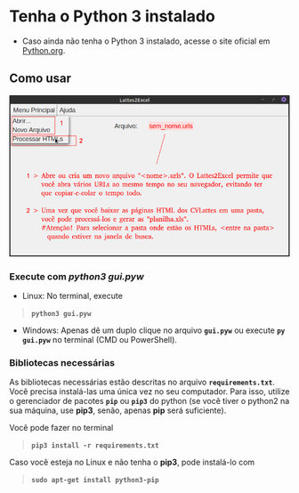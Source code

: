 # Tenha o Python 3 instalado

 - Caso ainda não tenha o Python 3 instalado, acesse o site oficial em
    [Python.org](https://www.python.org).

## Como usar
  
  ![](lattes/help.png)
  

### Execute com *python3 gui.pyw*

 - Linux: No terminal, execute 
 > **`python3 gui.pyw`**

 - Windows: Apenas dê um duplo clique no arquivo **```gui.pyw```** ou execute **```py gui.pyw```**
    no terminal (CMD ou PowerShell).

### Bibliotecas necessárias
 
As bibliotecas necessárias estão descritas no arquivo **`requirements.txt`**.
Você precisa instalá-las uma única vez no seu computador. Para isso, utilize
o gerenciador de pacotes **`pip`** ou **`pip3`** do python (se você tiver o python2 na 
sua máquina, use **pip3**, senão, apenas **pip** será suficiente).

Você pode fazer no terminal
> **`pip3 install -r requirements.txt`** 

Caso você esteja no Linux e não tenha o **pip3**, pode instalá-lo com
> **`sudo apt-get install python3-pip`**
